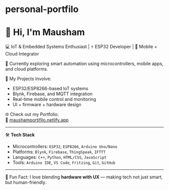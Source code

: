 # personal-portfilo
# 👋 Hi, I'm Mausham

💻 IoT & Embedded Systems Enthusiast | ⚡ ESP32 Developer | 📱 Mobile + Cloud Integrator

🔭 Currently exploring smart automation using microcontrollers, mobile apps, and cloud platforms.

🚀 My Projects Involve:
- ESP32/ESP8266-based IoT systems
- Blynk, Firebase, and MQTT integration
- Real-time mobile control and monitoring
- UI + firmware + hardware design

🌐 Check out my Portfolio:  
🔗 [maushamportifilo.netlify.app](https://maushamportifilo.netlify.app/)

---

🛠️ **Tech Stack**
- Microcontrollers: `ESP32`, `ESP8266`, `Arduino Uno/Nano`
- Platforms: `Blynk`, `Firebase`, `ThingSpeak`, `IFTTT`
- Languages: `C++`, `Python`, `HTML/CSS`, `JavaScript`
- Tools: `Arduino IDE`, `VS Code`, `Fritzing`, `Git`, `GitHub`

---

📌 Fun Fact: I love blending **hardware with UX** — making tech not just smart, but human-friendly.

